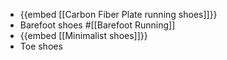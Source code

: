 - {{embed [[Carbon Fiber Plate running shoes]]}}
- Barefoot shoes #[[Barefoot Running]]
- {{embed [[Minimalist shoes]]}}
- Toe shoes